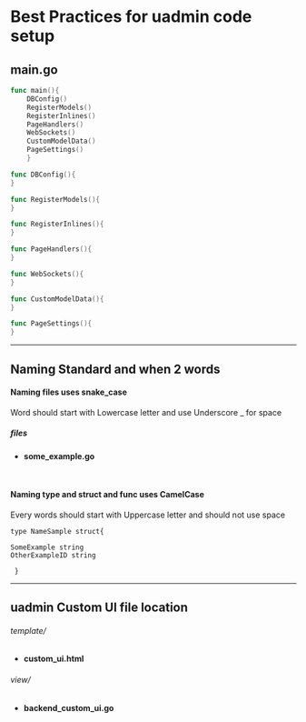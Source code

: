 # Best Practices for uadmin code setup

## main.go
```go
func main(){
	DBConfig()
	RegisterModels()
	RegisterInlines()
	PageHandlers()
	WebSockets()
	CustomModelData()
	PageSettings()
	}

func DBConfig(){
}

func RegisterModels(){
}

func RegisterInlines(){
}

func PageHandlers(){
}

func WebSockets(){
}

func CustomModelData(){
}

func PageSettings(){
}

```

------------



## Naming Standard and when 2 words
#### Naming files uses snake_case
Word should start with Lowercase letter and use Underscore _ for space
##### files
- **some_example.go**
<br>

#### Naming type and struct and func uses CamelCase

Every words should start with Uppercase letter and should not use space 

```
type NameSample struct{

SomeExample string
OtherExampleID string

 } 
```


------------



## uadmin Custom UI file location
###### template/
- **custom_ui.html**

###### view/
- **backend_custom_ui.go**

